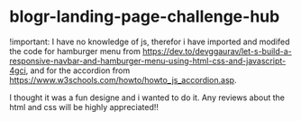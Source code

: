 # blogr-landing-page-challenge-hub

!important: I have no knowledge of js, therefor i have imported and modifed the code 
for hamburger menu from https://dev.to/devggaurav/let-s-build-a-responsive-navbar-and-hamburger-menu-using-html-css-and-javascript-4gci,
and for the accordion from https://www.w3schools.com/howto/howto_js_accordion.asp.

I thought it was a fun designe and i wanted to do it. Any reviews about the html and css will be highly appreciated!!
